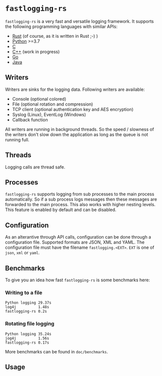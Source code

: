 # `fastlogging-rs`

`fastlogging-rs` is a very fast and versatile logging framework. It supports the following programming languages with similar APIs:

- [Rust](fastlogging/README.md) (of course, as it is written in Rust ;-) )
- [Python](pyfastlogging/README.md) >=3.7
- [C](cfastlogging/README.md)
- [C++](cppfastlogging/README.md) (work in progress)
- [Go](gofastlogging/README.md)
- [Java](jfastlogging/README.md)

## Writers

Writers are sinks for the logging data. Following writers are available:

- Console (optional colored)
- File (optional rotation and compression)
- TCP client (optional authentication key and AES encryption)
- Syslog (Linux), EventLog (Windows)
- Callback function

All writers are running in background threads. So the speed / slowness of the writers don't slow down the application
as long as the queue is not running full.

## Threads

Logging calls are thread safe.

## Processes

`fastlogging-rs` supports logging from sub processes to the main process automatically.
So if a sub process logs messages then these messages are forwarded to the main process.
This also works with higher nesting levels. This feature is enabled by default and can be disabled.

## Configuration

As an alterantive through API calls, configuration can be done through a configuration file.
Supported formats are JSON, XML and YAML. The configuration file must have the filename `fastlogging.<EXT>`.
`EXT` is one of `json`, `xml` or `yaml`. 

## Benchmarks

To give you an idea how fast `fastlogging-rs` is some benchmarks here:

### Writing to a file

```text
Python logging 29.37s
log4j          1.48s
fastlogging-rs 0.2s
```

### Rotating file logging

```text
Python logging 35.24s
jog4j          1.56s
fastlogging-rs 0.17s
```

More benchmarks can be found in `doc/benchmarks`.

## Usage

